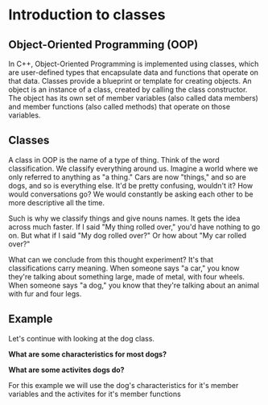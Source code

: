 # Introduction to classes

## Object-Oriented Programming (OOP)
In C++, Object-Oriented Programming is implemented using classes, which are user-defined types that encapsulate data and functions that operate on that data. Classes provide a blueprint or template for creating objects. An object is an instance of a class, created by calling the class constructor. The object has its own set of member variables (also called data members) and member functions (also called methods) that operate on those variables.

## Classes
A class in OOP is the name of a type of thing. Think of the word classification. We classify everything around us. Imagine a world where we only referred to anything as "a thing." Cars are now "things," and so are dogs, and so is everything else. It'd be pretty confusing, wouldn't it? How would conversations go? We would constantly be asking each other to be more descriptive all the time.

Such is why we classify things and give nouns names. It gets the idea across much faster. If I said "My thing rolled over," you'd have nothing to go on. But what if I said "My dog rolled over?" Or how about "My car rolled over?"

What can we conclude from this thought experiment? It's that classifications carry meaning. When someone says "a car," you know they're talking about something large, made of metal, with four wheels. When someone says "a dog," you know that they're talking about an animal with fur and four legs.

## Example
Let's continue with looking at the dog class.

**What are some characteristics for most dogs?**

**What are some activites dogs do?**

For this example we will use the dog's characteristics for it's member variables and the activites for it's member functions
